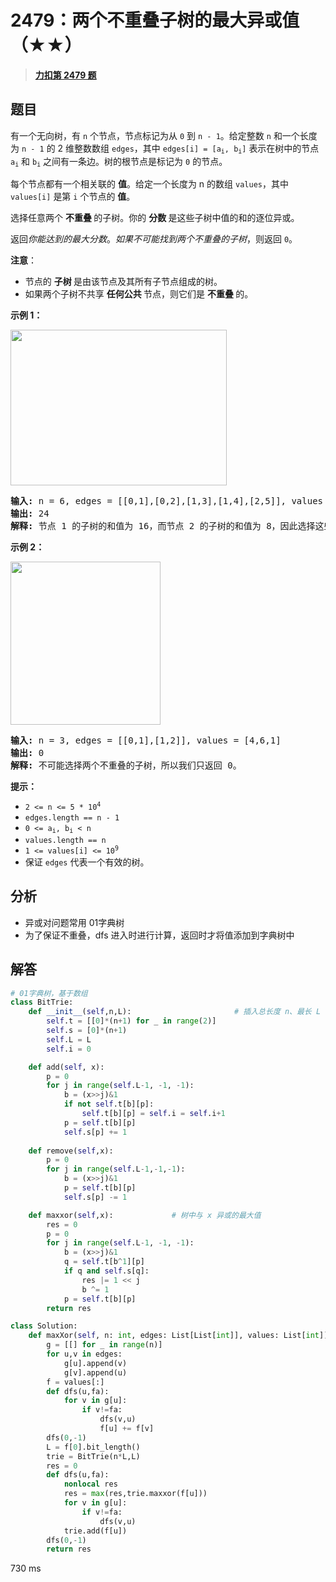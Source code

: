 # 2479：两个不重叠子树的最大异或值（★★）


> <u>**[力扣第 2479 题](https://leetcode.cn/problems/maximum-xor-of-two-non-overlapping-subtrees/)**</u>

## 题目

<p>有一个无向树，有 <code>n</code> 个节点，节点标记为从 <code>0</code> 到 <code>n - 1</code>。给定整数 <code>n</code> 和一个长度为 <code>n - 1</code> 的 2 维整数数组 <code>edges</code>，其中 <code>edges[i] = [a<sub>i</sub>, b<sub>i</sub>]</code> 表示在树中的节点 <code>a<sub>i</sub></code> 和 <code>b<sub>i</sub></code> 之间有一条边。树的根节点是标记为 <code>0</code> 的节点。</p>

<p data-group="1-1">每个节点都有一个相关联的 <strong>值</strong>。给定一个长度为 n 的数组 <code>values</code>，其中 <code>values[i]</code> 是第 <code>i</code> 个节点的 <strong>值</strong>。</p>

<p>选择任意两个 <strong>不重叠 </strong>的子树。你的 <strong>分数 </strong>是这些子树中值的和的逐位异或。</p>

<p>返回<em>你能达到的最大分数</em>。<em>如果不可能找到两个不重叠的子树</em>，则返回 <code>0</code>。</p>

<p><strong>注意</strong>：</p>

<ul>
<li>节点的 <strong>子树 </strong>是由该节点及其所有子节点组成的树。</li>
<li>如果两个子树不共享 <strong>任何公共 </strong>节点，则它们是 <strong>不重叠 </strong>的。</li>
</ul>



<p><strong>示例 1：</strong></p>
<img alt="" src="https://assets.leetcode.com/uploads/2022/11/22/treemaxxor.png" style="width: 346px; height: 249px;" />
<pre>
<strong>输入:</strong> n = 6, edges = [[0,1],[0,2],[1,3],[1,4],[2,5]], values = [2,8,3,6,2,5]
<strong>输出:</strong> 24
<strong>解释:</strong> 节点 1 的子树的和值为 16，而节点 2 的子树的和值为 8，因此选择这些节点将得到 16 XOR 8 = 24 的分数。可以证明，这是我们能得到的最大可能分数。
</pre>

<p><strong>示例 2：</strong></p>
<img alt="" src="https://assets.leetcode.com/uploads/2022/11/22/tree3drawio.png" style="width: 240px; height: 261px;" />
<pre>
<strong>输入:</strong> n = 3, edges = [[0,1],[1,2]], values = [4,6,1]
<strong>输出:</strong> 0
<strong>解释:</strong> 不可能选择两个不重叠的子树，所以我们只返回 0。
</pre>



<p><strong>提示：</strong></p>

<ul>
<li><code>2 &lt;= n &lt;= 5 * 10<sup>4</sup></code></li>
<li><code>edges.length == n - 1</code></li>
<li><code>0 &lt;= a<sub>i</sub>, b<sub>i</sub> &lt; n</code></li>
<li><code>values.length == n</code></li>
<li><code>1 &lt;= values[i] &lt;= 10<sup>9</sup></code></li>
<li>保证 <code>edges</code> 代表一个有效的树。</li>
</ul>




## 分析

- 异或对问题常用 01字典树
- 为了保证不重叠，dfs 进入时进行计算，返回时才将值添加到字典树中

## 解答

```python
# 01字典树，基于数组
class BitTrie:
    def __init__(self,n,L):                       # 插入总长度 n、最长 L 的二进制串
        self.t = [[0]*(n+1) for _ in range(2)]        
        self.s = [0]*(n+1)
        self.L = L
        self.i = 0

    def add(self, x):
        p = 0
        for j in range(self.L-1, -1, -1):
            b = (x>>j)&1
            if not self.t[b][p]:
                self.t[b][p] = self.i = self.i+1
            p = self.t[b][p]
            self.s[p] += 1
            
    def remove(self,x):
        p = 0
        for j in range(self.L-1,-1,-1):
            b = (x>>j)&1
            p = self.t[b][p]
            self.s[p] -= 1

    def maxxor(self,x):             # 树中与 x 异或的最大值
        res = 0
        p = 0
        for j in range(self.L-1, -1, -1):
            b = (x>>j)&1
            q = self.t[b^1][p]
            if q and self.s[q]:
                res |= 1 << j
                b ^= 1
            p = self.t[b][p]
        return res

class Solution:
    def maxXor(self, n: int, edges: List[List[int]], values: List[int]) -> int:
        g = [[] for _ in range(n)]
        for u,v in edges:
            g[u].append(v)
            g[v].append(u)
        f = values[:]
        def dfs(u,fa):
            for v in g[u]:
                if v!=fa:
                    dfs(v,u)
                    f[u] += f[v]
        dfs(0,-1)
        L = f[0].bit_length()
        trie = BitTrie(n*L,L)
        res = 0
        def dfs(u,fa):
            nonlocal res
            res = max(res,trie.maxxor(f[u]))
            for v in g[u]:
                if v!=fa:
                    dfs(v,u)
            trie.add(f[u])
        dfs(0,-1)
        return res
```
730 ms
